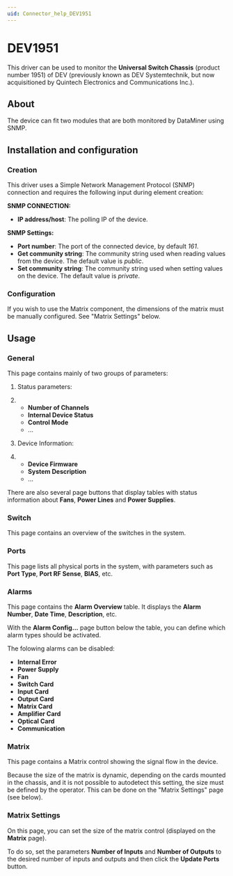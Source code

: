 ```yaml
---
uid: Connector_help_DEV1951
---
```


# DEV1951

This driver can be used to monitor the **Universal Switch Chassis** (product number 1951) of DEV (previously known as DEV Systemtechnik, but now acquisitioned by Quintech Electronics and Communications Inc.).

## About

The device can fit two modules that are both monitored by DataMiner using SNMP.

## Installation and configuration

### Creation

This driver uses a Simple Network Management Protocol (SNMP) connection and requires the following input during element creation:

**SNMP CONNECTION:**

- **IP address/host**: The polling IP of the device.

**SNMP Settings:**

- **Port number**: The port of the connected device, by default *161*.
- **Get community string**: The community string used when reading values from the device. The default value is *public*.
- **Set community string**: The community string used when setting values on the device. The default value is *private*.

### Configuration

If you wish to use the Matrix component, the dimensions of the matrix must be manually configured. See "Matrix Settings" below.

## Usage

### General

This page contains mainly of two groups of parameters:

1.  Status parameters:

2.  - **Number of Channels**
    - **Internal Device Status**
    - **Control Mode**
    - ...

3.  Device Information:

4.  - **Device Firmware**
    - **System Description**
    - ...

There are also several page buttons that display tables with status information about **Fans**, **Power Lines** and **Power Supplies**.

### Switch

This page contains an overview of the switches in the system.

### Ports

This page lists all physical ports in the system, with parameters such as **Port Type**, **Port RF Sense**, **BIAS**, etc.

### Alarms

This page contains the **Alarm Overview** table. It displays the **Alarm Number**, **Date Time**, **Description**, etc.

With the **Alarm Config...** page button below the table, you can define which alarm types should be activated.

The folowing alarms can be disabled:

- **Internal Error**
- **Power Supply**
- **Fan**
- **Switch Card**
- **Input Card**
- **Output Card**
- **Matrix Card**
- **Amplifier Card**
- **Optical Card**
- **Communication**

### Matrix

This page contains a Matrix control showing the signal flow in the device.

Because the size of the matrix is dynamic, depending on the cards mounted in the chassis, and it is not possible to autodetect this setting, the size must be defined by the operator. This can be done on the "Matrix Settings" page (see below).

### Matrix Settings

On this page, you can set the size of the matrix control (displayed on the **Matrix** page).

To do so, set the parameters **Number of Inputs** and **Number of Outputs** to the desired number of inputs and outputs and then click the **Update Ports** button.
